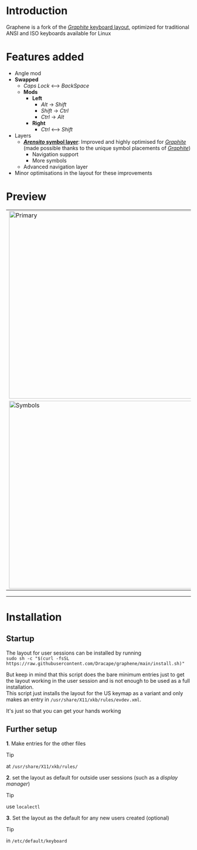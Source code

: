 [graphite]: https://github.com/rdavison/graphite-layout "Graphite is a highly optimized, well balanced, general purpose keyboard layout designed to accommodate the real world needs of typists looking for a great “out-of-the-box” experience. Its design incorporates many contemporary theories about layouts to find a balance between comfort and speed. In addition to its impressive performance in metrics, Graphite has also been extensively tested and validated through real-world usage."

# Introduction
Graphene is a fork of the [*Graphite* keyboard layout][graphite], optimized for traditional ANSI and ISO keyboards available for Linux

# Features added
- Angle mod
- **Swapped**
  - *Caps Lock* <—> *BackSpace*
  - **Mods**
    - **Left**
      - *Alt* -> *Shift*
      - *Shift* -> *Ctrl*
      - *Ctrl* -> *Alt*
    - **Right**
      - *Ctrl* <—> *Shift*
- Layers
  - **[*Arensito* symbol layer](https://www.pvv.org/~hakonhal/main.cgi/keyboard "The homepage for the *Arensito* layout")**: Improved and highly optimised for [*Graphite*][graphite] (made possible thanks to the unique symbol placements of [*Graphite*][graphite])
    - Navigation support
    - More symbols
  - Advanced navigation layer
- Minor optimisations in the layout for these improvements

# Preview
<table>
  <tr>
    <td><img width="1345" height="512" alt="Primary" src="https://github.com/user-attachments/assets/4dea3ea1-c684-4ec5-8133-8c27cdaf558d" /></td>
    <td><img width="1345" height="512" alt="Shift" src="https://github.com/user-attachments/assets/ae99a72e-e1b4-48f9-893a-a2774b75c7a3" /></td>
  </tr>
  <tr>
    <td><img width="1345" height="512" alt="Symbols" src="https://github.com/user-attachments/assets/1870d5c4-e04d-4f37-925f-ac0f5f92d597" /></td>
    <td><img width="1345" height="512" alt="Navigation" src="https://github.com/user-attachments/assets/80a2bcf7-a77a-49fb-b374-17ca6d91b724" /></td>
  </tr>
</table>

---

# Installation
## Startup
The layout for user sessions can be installed by running  
`sudo sh -c "$(curl -fsSL https://raw.githubusercontent.com/Dracape/graphene/main/install.sh)"`

But keep in mind that this script does the bare minimum entries just to get the layout working in the user session and is not enough to be used as a full installation.  
This script just installs the layout for the US keymap as a variant and only makes an entry in `/usr/share/X11/xkb/rules/evdev.xml`.  

It's just so that you can get your hands working

## Further setup
**1**. Make entries for the other files  
> [!TIP]
> at ``/usr/share/X11/xkb/rules/``

**2**. set the layout as default for outside user sessions (such as a *display manager*)
> [!TIP]
> use `localectl`
  
**3**. Set the layout as the default for any new users created (optional)
> [!TIP]
> in `/etc/default/keyboard`
